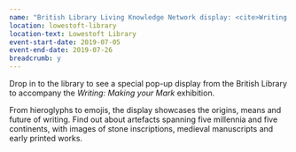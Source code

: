 ```yaml
---
name: "British Library Living Knowledge Network display: <cite>Writing: Making your Mark</cite>"
location: lowestoft-library
location-text: Lowestoft Library
event-start-date: 2019-07-05
event-end-date: 2019-07-26
breadcrumb: y
---
```


Drop in to the library to see a special pop-up display from the British Library to accompany the <cite>Writing: Making your Mark</cite> exhibition.

From hieroglyphs to emojis, the display showcases the origins, means and future of writing. Find out about artefacts spanning five millennia and five continents, with images of stone inscriptions, medieval manuscripts and early printed works.
